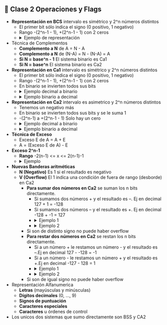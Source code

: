 ## 🏁 Clase 2 Operaciones y Flags

- **Representación en BCS** intervalo es simétrico y 2^n números distintos
  - El primer bit sólo indica el signo (0 positivo, 1 negativo)
  - Rango -(2^n-1 - 1), +(2^n-1 - 1) con 2 ceros
  - <details> <summary> Ejemplo de representación </summary> <img src='https://github.com/Fabian-Martinez-Rincon/Fabian-Martinez-Rincon/assets/55964635/12635a56-c631-4180-88e1-8bbabba5ef4a'> </details>
- Técnica de Complementos
  - **Complemento a N** de A = N - A
  - **Complemento a N** de (N-A) = N - (N-A) = A
  - **Si N = base^n - 1** El sistema binario es Ca1
  - **Si N = base^n** El sistema binario es Ca2
- **Representación en Ca1** intervalo es simétrico y 2^n números distintos
  - El primer bit sólo indica el signo (0 positivo, 1 negativo)
  - Rango -(2^n-1 - 1), +(2^n-1 - 1) con 2 ceros
  - En binario se invierten todos sus bits
  - <details> <summary> Ejemplo decimal a binario </summary> <img src='https://github.com/Fabian-Martinez-Rincon/Fabian-Martinez-Rincon/assets/55964635/419e6fdd-9928-407a-8c89-38d89659f2b6'> </details>
  - <details> <summary> Ejemplo binario a decimal</summary> <img src='https://github.com/Fabian-Martinez-Rincon/Fabian-Martinez-Rincon/assets/55964635/c482a65e-bd7f-42a4-a1dc-3f9b3b904828'> <img src='https://github.com/Fabian-Martinez-Rincon/Fabian-Martinez-Rincon/assets/55964635/5a2bde89-0061-4d30-ae85-7f608196d18f'></details>
- **Representación en Ca2** intervalo es asimetrico y 2^n números distintos
  - Tenemos un negativo más
  - En binario se invierten todos sus bits y se le suma 1
  - -(2^n-1) a +(2^n-1 - 1) Solo hay un cero
  - <details> <summary> Ejemplo decimal a binario </summary> <img src='https://github.com/Fabian-Martinez-Rincon/Fabian-Martinez-Rincon/assets/55964635/09232eb0-35fa-4d2d-87e1-7d6d582477fa'> </details>
  - <details> <summary> Ejemplo binario a decimal</summary> <img src='https://github.com/Fabian-Martinez-Rincon/Fabian-Martinez-Rincon/assets/55964635/f9b2b43a-7456-4504-af71-7307dd5dfd85'> <img src='https://github.com/Fabian-Martinez-Rincon/Fabian-Martinez-Rincon/assets/55964635/aea80d11-1dea-4708-9df5-0df99dde8812'></details>
- **Técnica de Exceso**
  - Exceso E de A = A + E 
  - A = (Exceso E de A) - E
- **Exceso 2^n-1**
  - **Rango** -2(n-1) <= x <= 2(n-1)-1
  - <details> <summary> Ejemplo </summary> <img src='https://github.com/Fabian-Martinez-Rincon/Fabian-Martinez-Rincon/assets/55964635/9c7d3928-333d-493a-9f99-0886ed043273'> </details>
- **Nuevas Banderas aritméticas**
  - **N (Negativo)** Es 1 si el resultado es negativo
  - **V (Overflow)** El 1 indica una condición de fuera de rango (desborde) en Ca2
    - **Para sumar dos números en Ca2** se suman los n bits directamente.
      - Si sumamos dos números + y el resultado es –. Ej en decimal 127 + 1 = -128
      - Si sumamos dos números – y el resultado es +. Ej en decimal -128 + -1 = 127
      - <details> <summary> Ejemplo 1 </summary> <img src='https://github.com/Fabian-Martinez-Rincon/Fabian-Martinez-Rincon/assets/55964635/01ff1fc5-0e5e-4ffd-9ddc-5aa35affa855'> </details>
      - <details> <summary> Ejemplo 2 </summary> <img src='https://github.com/Fabian-Martinez-Rincon/Fabian-Martinez-Rincon/assets/55964635/a7d9d791-4394-427f-8533-57cd114872b9'> </details>
    - Si son de distinto signo no puede haber overflow
    - **Para restar dos números en Ca2** se restan los n bits directamente. 
      - Si a un número + le restamos un número - y el resultado es –.Ej en decimal 127 - -128 = -1
      - Si a un número - le restamos un número + y el resultado es +.Ej en decimal -127 - 128 = 1
      - <details> <summary> Ejemplo 1 </summary> <img src='https://github.com/Fabian-Martinez-Rincon/Fabian-Martinez-Rincon/assets/55964635/7428fe1d-66de-4d86-ba4c-5221e5f11fca'> </details>
      - <details> <summary> Ejemplo 2 </summary> <img src='https://github.com/Fabian-Martinez-Rincon/Fabian-Martinez-Rincon/assets/55964635/ec8e6cf5-4715-4357-af3b-5370318693b2'> </details>
    - Si son de igual signo no puede haber overflow
- Representación Alfanumerica
  - **Letras** (mayúsculas y minúsculas)
  - **Dígitos decimales** (0, ..., 9)
  - **Signos de puntuación**
  - **Caracteres especiales**
  - **Caracteres** u órdenes de control
- Los unicos dos sistemas que sumo directamente son BSS y CA2